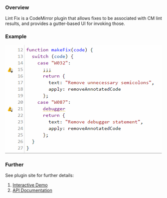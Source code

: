 ### Overview
Lint Fix is a CodeMirror plugin that allows fixes to be associated with CM lint results, and provides a gutter-based UI for invoking those.

### Example
![Example](docs/gifs/demo.gif)

### Further
See plugin site for further details:

1. [Interactive Demo](https://ashmind.github.io/codemirror-addon-lint-fix/docs/demo.html)
2. [API Documentation](https://ashmind.github.io/codemirror-addon-lint-fix/docs/api.html)
